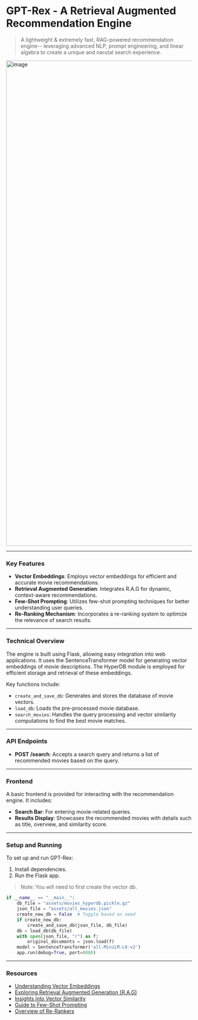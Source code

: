 # GPT-Rex - A Retrieval Augmented Recommendation Engine

> A lightweight & extremely fast, RAG-powered recommendation engine-- leveraging advanced NLP, prompt engineering, and linear algebra to create a unique and narutal search experience.
<img width="1317" alt="image" src="https://github.com/itsPreto/GPT-Rex/assets/45348368/1d6747a4-1fe4-4929-9908-daa56c864f86">


------

### Key Features

-   **Vector Embeddings**: Employs vector embeddings for efficient and accurate movie recommendations.
-   **Retrieval Augmented Generation**: Integrates R.A.G for dynamic, context-aware recommendations.
-   **Few-Shot Prompting**: Utilizes few-shot prompting techniques for better understanding user queries.
-   **Re-Ranking Mechanism**: Incorporates a re-ranking system to optimize the relevance of search results.
------

### Technical Overview

The engine is built using Flask, allowing easy integration into web applications. It uses the SentenceTransformer model for generating vector embeddings of movie descriptions. The HyperDB module is employed for efficient storage and retrieval of these embeddings.

Key functions include:

-   `create_and_save_db`: Generates and stores the database of movie vectors.
-   `load_db`: Loads the pre-processed movie database.
-   `search_movies`: Handles the query processing and vector similarity computations to find the best movie matches.
------

### API Endpoints

-   **POST /search**: Accepts a search query and returns a list of recommended movies based on the query.
------

### Frontend

A basic frontend is provided for interacting with the recommendation engine. It includes:

-   **Search Bar**: For entering movie-related queries.
-   **Results Display**: Showcases the recommended movies with details such as title, overview, and similarity score.
------

### Setup and Running

To set up and run GPT-Rex:

1.  Install dependencies.
2.  Run the Flask app.

> Note: You will need to first create the vector db.

```python
if __name__ == "__main__":
    db_file = "assets/movies_hyperdb.pickle.gz"
    json_file = "assets/all_movies.json"
    create_new_db = False  # Toggle based on need
    if create_new_db:
        create_and_save_db(json_file, db_file)
    db = load_db(db_file)
    with open(json_file, "r") as f:
        original_documents = json.load(f)
    model = SentenceTransformer('all-MiniLM-L6-v2')
    app.run(debug=True, port=8080)
```
------

### Resources

-   [Understanding Vector Embeddings](https://www.pinecone.io/learn/vector-embeddings/)
-   [Exploring Retrieval Augmented Generation (R.A.G)](https://research.ibm.com/blog/retrieval-augmented-generation-RAG)
-   [Insights into Vector Similarity](https://www.pinecone.io/learn/vector-similarity/)
-   [Guide to Few-Shot Prompting](https://www.promptingguide.ai/techniques/fewshot)
-   [Overview of Re-Rankers](https://www.pinecone.io/learn/series/rag/rerankers/)
